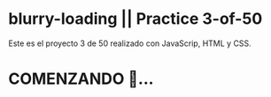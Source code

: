 # blurry-loading || Practice 3-of-50
Este es el proyecto 3 de 50 realizado con JavaScrip, HTML y CSS.

# COMENZANDO 🚀...
